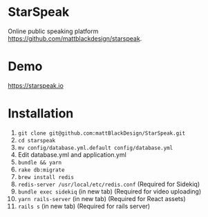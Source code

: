 StarSpeak
=======================

Online public speaking platform https://github.com/mattblackdesign/starspeak.

# Demo

https://starspeak.io

# Installation
1. `git clone git@github.com:mattBlackDesign/StarSpeak.git`
2. `cd starspeak`
3. `mv config/database.yml.default config/database.yml`
4. Edit database.yml and application.yml
5. `bundle && yarn`
6. `rake db:migrate`
7. `brew install redis` 
8. `redis-server /usr/local/etc/redis.conf` (Required for Sidekiq)
9. `bundle exec sidekiq` (in new tab) (Required for video uploading)
10. `yarn rails-server` (in new tab) (Required for React assets)
11. `rails s` (in new tab) (Required for rails server)
